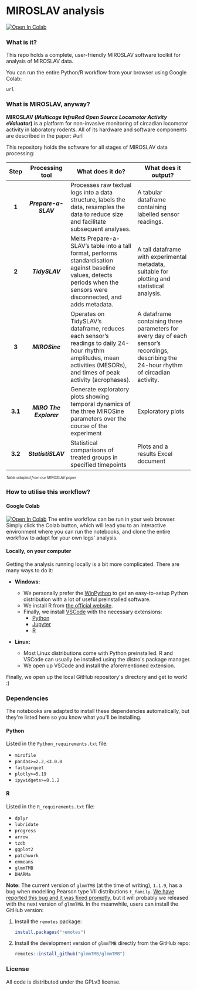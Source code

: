 # MIROSLAV analysis

[![Open In Colab](https://colab.research.google.com/assets/colab-badge.svg)](https://colab.research.google.com/github/weiji14/deepbedmap/)

### What is it?

This repo holds a complete, user-friendly MIROSLAV software toolkit for analysis of MIROSLAV data.

You can run the entire Python/R workflow from your browser using Google Colab:

`url`

### What is MIROSLAV, anyway?

**MIROSLAV (_Multicage InfraRed Open Source Locomotor Activity eValuator_)** is a platform for non-invasive monitoring of circadian locomotor activity in laboratory rodents. All of its hardware and software components are described in the paper: #url

This repository holds the software for all stages of MIROSLAV data processing:

| **Step** 	|   **Processing tool**   	| **What does it do?**                                                                                                                                                      	| **What does it output?**                                                                                                                	|
|:--------:	|:-----------------------:	|---------------------------------------------------------------------------------------------------------------------------------------------------------------------------	|-----------------------------------------------------------------------------------------------------------------------------------------	|
|   **1**  	|   **_Prepare-a-SLAV_**  	| Processes raw textual logs into a data structure, labels the data, resamples the data to reduce size and facilitate subsequent analyses.                                  	| A tabular dataframe containing labelled sensor readings.                                                                                	|
|   **2**  	|      **_TidySLAV_**     	| Melts Prepare-a-SLAV’s table into a tall format, performs standardisation against baseline values, detects periods when the sensors were disconnected, and adds metadata. 	| A tall dataframe with experimental metadata, suitable for plotting and statistical analysis.                                            	|
|   **3**  	|      **_MIROSine_**     	| Operates on TidySLAV’s dataframe, reduces each sensor’s readings to daily 24-hour rhythm amplitudes, mean activities (MESORs), and times of peak activity (acrophases).   	| A dataframe containing three parameters for every day of each sensor’s recordings, describing the 24-hour rhythm of circadian activity. 	|
|  **3.1** 	| **_MIRO The Explorer_** 	| Generate exploratory plots showing temporal dynamics of the three MIROSine parameters over the course of the experiment                                                   	| Exploratory plots                                                                                                                       	|
|  **3.2** 	|    **_StatistiSLAV_**   	| Statistical comparisons of treated groups in specified timepoints                                                                                                         	| Plots and a results Excel document                                                                                                      	|

<sup><sup>_Table adapted from our MIROSLAV paper_</sup></sup>

### How to utilise this workflow?

#### Google Colab

[![Open In Colab](https://colab.research.google.com/assets/colab-badge.svg)](https://colab.research.google.com/github/weiji14/deepbedmap/) 
The entire workflow can be run in your web browser. Simply click the Colab button, which will lead you to an interactive environment where you can run the notebooks, and clone the entire workflow to adapt for your own logs' analysis.

#### Locally, on your computer

Getting the analysis running locally is a bit more complicated. There are many ways to do it:

* **Windows:**
  * We personally prefer the [WinPython](https://winpython.github.io/) to get an easy-to-setup Python distribution with a lot of useful preinstalled software.
  * We install R from [the official website](https://cran.r-project.org/bin/windows/base/).
  * Finally, we install [VSCode](https://code.visualstudio.com/download) with the necessary extensions:
    * [Python](https://marketplace.visualstudio.com/items?itemName=ms-python.python)
    * [Jupyter](https://marketplace.visualstudio.com/items?itemName=ms-toolsai.jupyter) 
    * [R](https://marketplace.visualstudio.com/items?itemName=REditorSupport.r)

* **Linux:**

  * Most Linux distributions come with Python preinstalled. R and VSCode can usually be installed using the distro's package manager.
  * We open up VSCode and install the aforementioned extension.

Finally, we open up the local GitHub repository's directory and get to work! :\)

### Dependencies

The notebooks are adapted to install these dependencies automatically, but they're listed here so you know what you'll be installing.

#### Python

Listed in the `Python_requirements.txt` file:

* `mirofile`
* `pandas>=2.2,<3.0.0`
* `fastparquet`
* `plotly>=5.19`
* `ipywidgets>=8.1.2`

#### R

Listed in the `R_requirements.txt` file:

* `dplyr`
* `lubridate`
* `progress`
* `arrow`
* `tzdb`
* `ggplot2`
* `patchwork`
* `emmeans`
* `glmmTMB`
* `DHARMa`

**Note:** The current version of `glmmTMB` (at the time of writing), `1.1.9`, has a bug when modelling Pearson type VII distributions `t_family`. [We have reported this bug and it was fixed promptly](https://github.com/glmmTMB/glmmTMB/issues/1024), but it will probably we released with the next version of `glmmTMB`.
In the meanwhile, users can install the GitHub version:

1. Install the `remotes` package:

    ```R
    install.packages("remotes")
    ```

2. Install the development version of `glmmTMB` directly from the GitHub repo:

    ```R
    remotes::install_github("glmmTMB/glmmTMB")
    ```

### License

All code is distributed under the GPLv3 license.
